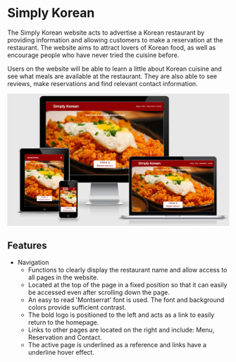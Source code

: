 # Simply Korean
The Simply Korean website acts to advertise a Korean restaurant by providing information and allowing customers to make a reservation at the restaurant. The website aims to attract lovers of Korean food, as well as encourage people who have never tried the cuisine before. 

Users on the website will be able to learn a little about Korean cuisine and see what meals are available at the restaurant. They are also able to see reviews, make reservations and find relevant contact information.

![Responsive view](/assets/images/responsive.jpg)

## Features
- Navigation
  - Functions to clearly display the restaurant name and allow access to all pages in the website.
  - Located at the top of the page in a fixed position so that it can easily be accessed even after scrolling down the page.
  - An easy to read 'Montserrat' font is used. The font and background colors provide sufficient contrast.
  - The bold logo is positioned to the left and acts as a link to easily return to the homepage.
  - Links to other pages are located on the right and include: Menu, Reservation and Contact.
  - The active page is underlined as a reference and links have a underline hover effect.
  
